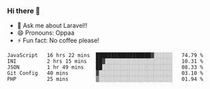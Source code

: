 ### Hi there 👋

<!--
**reubenwedson/reubenwedson** is a ✨ _special_ ✨ repository because its `README.md` (this file) appears on your GitHub profile.
Here are some ideas to get you started:
- 📫 How to reach me: 
- 🔭 I’m currently working on awesome talent app
- 🌱 I’m currently learning extreme Vue js technical stuffs
- 👯 I’m looking to collaborate on start ups challenges
- 🤔 I’m looking for help with time
-->
- 💬 Ask me about Laravel!!
- 😄 Pronouns: Oppaa
- ⚡ Fun fact: No coffee please!

<!--START_SECTION:waka-->
```text
JavaScript   16 hrs 22 mins  ██████████████████▓░░░░░░   74.79 % 
INI          2 hrs 15 mins   ██▓░░░░░░░░░░░░░░░░░░░░░░   10.31 % 
JSON         1 hr 49 mins    ██░░░░░░░░░░░░░░░░░░░░░░░   08.33 % 
Git Config   40 mins         ▓░░░░░░░░░░░░░░░░░░░░░░░░   03.10 % 
PHP          25 mins         ▒░░░░░░░░░░░░░░░░░░░░░░░░   01.94 % 
```
<!--END_SECTION:waka-->

